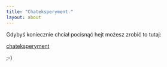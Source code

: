```yaml
---
title: "Chateksperyment."
layout: about
---
```


Gdybyś koniecznie chciał pocisnąć hejt możesz zrobić to tutaj:

[chateksperyment](http://cbrl.ct8.pl/chattpp/)

;-)
